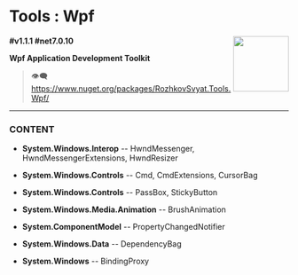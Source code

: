 # Tools : Wpf

<img align="right" width="100" height="100" src="https://github.com/rozhkovsvyat/Tools.RecipeFactory/assets/71471748/ba1a969f-e54f-46d5-8f7f-70aa6434e063">

**#v1.1.1 #net7.0.10**

**Wpf Application Development Toolkit**

> :eye_speech_bubble: https://www.nuget.org/packages/RozhkovSvyat.Tools.Wpf/

---

### CONTENT

* **System.Windows.Interop** -- HwndMessenger, HwndMessengerExtensions, HwndResizer

* **System.Windows.Controls** -- Cmd, CmdExtensions, CursorBag
  
* **System.Windows.Controls** -- PassBox, StickyButton
  
* **System.Windows.Media.Animation** -- BrushAnimation
  
* **System.ComponentModel** -- PropertyChangedNotifier
  
* **System.Windows.Data** -- DependencyBag
  
* **System.Windows** -- BindingProxy
